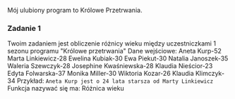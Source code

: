 Mój ulubiony program to Królowe Przetrwania.

### Zadanie 1
Twoim zadaniem jest obliczenie różnicy wieku między uczestniczkami 1 sezonu programu "Królowe przetrwania"
Dane wejściowe: Aneta Kurp-52 Marta Linkiewicz-28  Ewelina Kubiak-30 Ewa Piekut-30 Natalia Janoszek-35 Waleria Szewczyk-28 Josephine Kwaśniewska-28 Klaudia Nieścior-23 Edyta Folwarska-37 Monika Miller-30 Wiktoria Kozar-26 Klaudia Klimczyk-34
Przykład: `Aneta Kurp jest o 24 lata starsza od Marty Linkiewicz`
Funkcja nazywać się ma: Różnica wieku